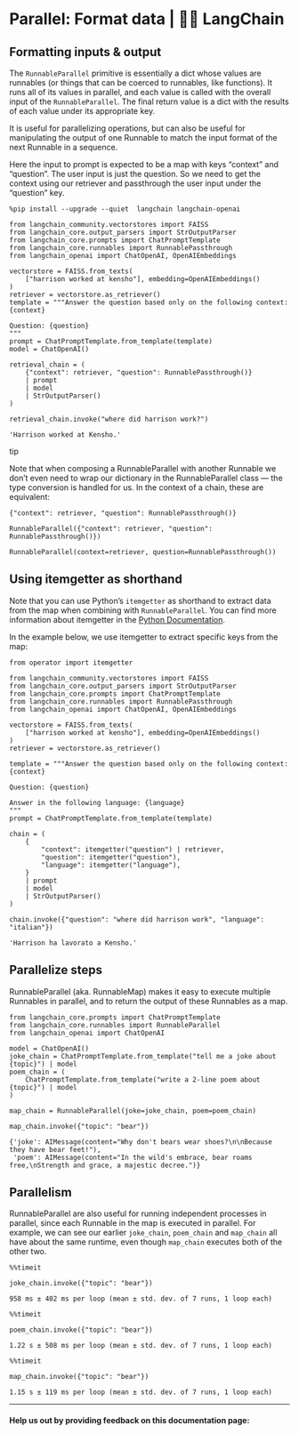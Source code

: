 # Parallel: Format data | 🦜️🔗 LangChain
Formatting inputs & output
--------------------------

The `RunnableParallel` primitive is essentially a dict whose values are runnables (or things that can be coerced to runnables, like functions). It runs all of its values in parallel, and each value is called with the overall input of the `RunnableParallel`. The final return value is a dict with the results of each value under its appropriate key.

It is useful for parallelizing operations, but can also be useful for manipulating the output of one Runnable to match the input format of the next Runnable in a sequence.

Here the input to prompt is expected to be a map with keys “context” and “question”. The user input is just the question. So we need to get the context using our retriever and passthrough the user input under the “question” key.

```
%pip install --upgrade --quiet  langchain langchain-openai

```


```
from langchain_community.vectorstores import FAISS
from langchain_core.output_parsers import StrOutputParser
from langchain_core.prompts import ChatPromptTemplate
from langchain_core.runnables import RunnablePassthrough
from langchain_openai import ChatOpenAI, OpenAIEmbeddings

vectorstore = FAISS.from_texts(
    ["harrison worked at kensho"], embedding=OpenAIEmbeddings()
)
retriever = vectorstore.as_retriever()
template = """Answer the question based only on the following context:
{context}

Question: {question}
"""
prompt = ChatPromptTemplate.from_template(template)
model = ChatOpenAI()

retrieval_chain = (
    {"context": retriever, "question": RunnablePassthrough()}
    | prompt
    | model
    | StrOutputParser()
)

retrieval_chain.invoke("where did harrison work?")

```


```
'Harrison worked at Kensho.'

```


tip

Note that when composing a RunnableParallel with another Runnable we don’t even need to wrap our dictionary in the RunnableParallel class — the type conversion is handled for us. In the context of a chain, these are equivalent:

```
{"context": retriever, "question": RunnablePassthrough()}

```


```
RunnableParallel({"context": retriever, "question": RunnablePassthrough()})

```


```
RunnableParallel(context=retriever, question=RunnablePassthrough())

```


Using itemgetter as shorthand[​](#using-itemgetter-as-shorthand "Direct link to Using itemgetter as shorthand")
---------------------------------------------------------------------------------------------------------------

Note that you can use Python’s `itemgetter` as shorthand to extract data from the map when combining with `RunnableParallel`. You can find more information about itemgetter in the [Python Documentation](https://docs.python.org/3/library/operator.html#operator.itemgetter).

In the example below, we use itemgetter to extract specific keys from the map:

```
from operator import itemgetter

from langchain_community.vectorstores import FAISS
from langchain_core.output_parsers import StrOutputParser
from langchain_core.prompts import ChatPromptTemplate
from langchain_core.runnables import RunnablePassthrough
from langchain_openai import ChatOpenAI, OpenAIEmbeddings

vectorstore = FAISS.from_texts(
    ["harrison worked at kensho"], embedding=OpenAIEmbeddings()
)
retriever = vectorstore.as_retriever()

template = """Answer the question based only on the following context:
{context}

Question: {question}

Answer in the following language: {language}
"""
prompt = ChatPromptTemplate.from_template(template)

chain = (
    {
        "context": itemgetter("question") | retriever,
        "question": itemgetter("question"),
        "language": itemgetter("language"),
    }
    | prompt
    | model
    | StrOutputParser()
)

chain.invoke({"question": "where did harrison work", "language": "italian"})

```


```
'Harrison ha lavorato a Kensho.'

```


Parallelize steps[​](#parallelize-steps "Direct link to Parallelize steps")
---------------------------------------------------------------------------

RunnableParallel (aka. RunnableMap) makes it easy to execute multiple Runnables in parallel, and to return the output of these Runnables as a map.

```
from langchain_core.prompts import ChatPromptTemplate
from langchain_core.runnables import RunnableParallel
from langchain_openai import ChatOpenAI

model = ChatOpenAI()
joke_chain = ChatPromptTemplate.from_template("tell me a joke about {topic}") | model
poem_chain = (
    ChatPromptTemplate.from_template("write a 2-line poem about {topic}") | model
)

map_chain = RunnableParallel(joke=joke_chain, poem=poem_chain)

map_chain.invoke({"topic": "bear"})

```


```
{'joke': AIMessage(content="Why don't bears wear shoes?\n\nBecause they have bear feet!"),
 'poem': AIMessage(content="In the wild's embrace, bear roams free,\nStrength and grace, a majestic decree.")}

```


Parallelism[​](#parallelism "Direct link to Parallelism")
---------------------------------------------------------

RunnableParallel are also useful for running independent processes in parallel, since each Runnable in the map is executed in parallel. For example, we can see our earlier `joke_chain`, `poem_chain` and `map_chain` all have about the same runtime, even though `map_chain` executes both of the other two.

```
%%timeit

joke_chain.invoke({"topic": "bear"})

```


```
958 ms ± 402 ms per loop (mean ± std. dev. of 7 runs, 1 loop each)

```


```
%%timeit

poem_chain.invoke({"topic": "bear"})

```


```
1.22 s ± 508 ms per loop (mean ± std. dev. of 7 runs, 1 loop each)

```


```
%%timeit

map_chain.invoke({"topic": "bear"})

```


```
1.15 s ± 119 ms per loop (mean ± std. dev. of 7 runs, 1 loop each)

```


* * *

#### Help us out by providing feedback on this documentation page: